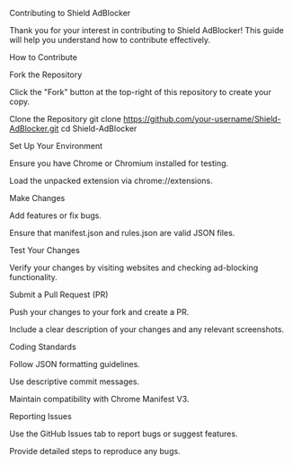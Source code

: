 Contributing to Shield AdBlocker

Thank you for your interest in contributing to Shield AdBlocker! This guide will help you understand how to contribute effectively.

How to Contribute

Fork the Repository

Click the "Fork" button at the top-right of this repository to create your copy.

Clone the Repository
git clone https://github.com/your-username/Shield-AdBlocker.git
cd Shield-AdBlocker

Set Up Your Environment

Ensure you have Chrome or Chromium installed for testing.

Load the unpacked extension via chrome://extensions.

Make Changes

Add features or fix bugs.

Ensure that manifest.json and rules.json are valid JSON files.

Test Your Changes

Verify your changes by visiting websites and checking ad-blocking functionality.

Submit a Pull Request (PR)

Push your changes to your fork and create a PR.

Include a clear description of your changes and any relevant screenshots.

Coding Standards

Follow JSON formatting guidelines.

Use descriptive commit messages.

Maintain compatibility with Chrome Manifest V3.

Reporting Issues

Use the GitHub Issues tab to report bugs or suggest features.

Provide detailed steps to reproduce any bugs.